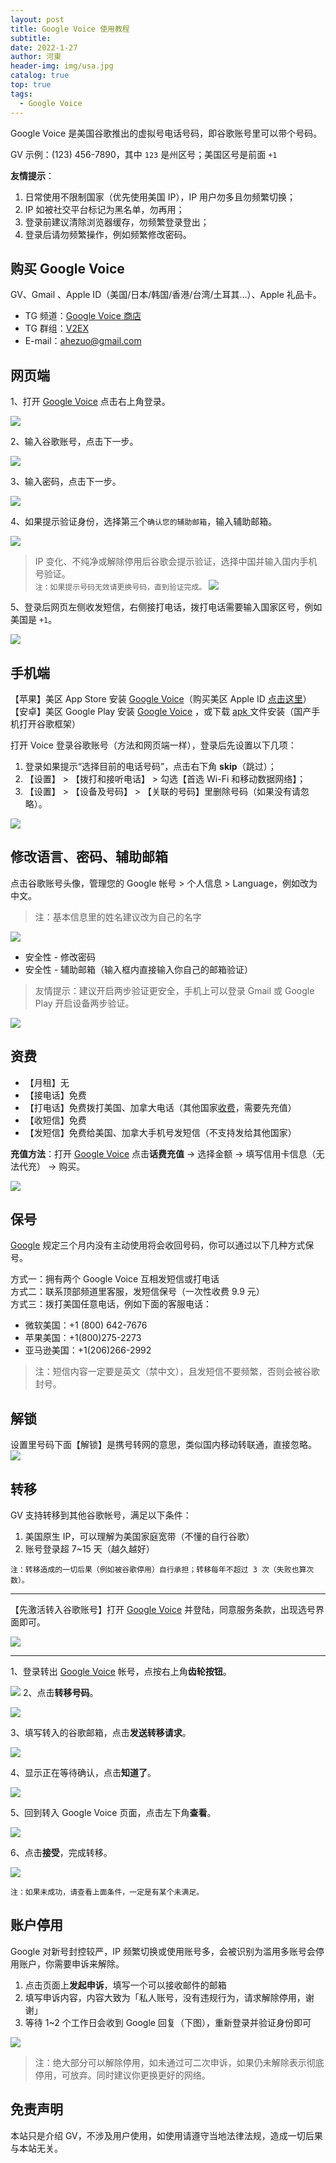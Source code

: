 ```yaml
---
layout: post
title: Google Voice 使用教程
subtitle: 
date: 2022-1-27
author: 河東
header-img: img/usa.jpg
catalog: true
top: true
tags:
  - Google Voice
---
```


Google Voice 是美国谷歌推出的虚拟号电话号码，即谷歌账号里可以带个号码。

GV 示例：‪(123) 456-7890‬，其中 `123` 是州区号；美国区号是前面 `+1`

**友情提示**：
1. 日常使用不限制国家（优先使用美国 IP），IP 用户勿多且勿频繁切换；
2. IP 如被社交平台标记为黑名单，勿再用；
3. 登录前建议清除浏览器缓存，勿频繁登录登出；
4. 登录后请勿频繁操作，例如频繁修改密码。



## 购买 Google Voice
GV、Gmail 、Apple ID（美国/日本/韩国/香港/台湾/土耳其…）、Apple 礼品卡。

- TG 频道：[Google Voice 商店](https://t.me/GVStore)
- TG 群组：[V2EX](https://t.me/V2EXO)
- E-mail：<ahezuo@gmail.com>

## 网页端
1、打开 [Google Voice](https://voice.google.com/) 点击右上角登录。

![](https://i.imgur.com/hKlI2aB.png)

2、输入谷歌账号，点击下一步。

![](https://i.imgur.com/2kefGOI.png)

3、输入密码，点击下一步。

![](https://i.imgur.com/Og34aqT.png)

4、如果提示验证身份，选择第三个`确认您的辅助邮箱`，输入辅助邮箱。

![](https://i.imgur.com/1UVxM4G.png)

> IP 变化、不纯净或解除停用后谷歌会提示验证，选择中国并输入国内手机号验证。\
> `注：如果提示号码无效请更换号码，直到验证完成。`
>![](https://i.imgur.com/YY09hlM.jpg)

5、登录后网页左侧收发短信，右侧接打电话，拨打电话需要输入国家区号，例如美国是 `+1`。


![](https://i.imgur.com/i5a1zD4.png)

## 手机端

【苹果】美区 App Store 安装 [Google Voice](https://apps.apple.com/us/app/google-voice/id318698524)（购买美区 Apple ID [点击这里](https://t.me/GVStore)）\
【安卓】美区 Google Play 安装 [Google Voice](https://play.google.com/store/apps/details?id=com.google.android.apps.googlevoice&hl=zh&gl=US) ，或下载 [apk ](https://apkpure.com/search?q=Google+Voice)文件安装（国产手机打开谷歌框架）

打开 Voice 登录谷歌账号（方法和网页端一样），登录后先设置以下几项：
1. 登录如果提示“选择目前的电话号码”，点击右下角 **skip**（跳过）；
2. 【设置】 > 【拨打和接听电话】 > 勾选【首选 Wi-Fi 和移动数据网络】；
3. 【设置】 > 【设备及号码】 > 【关联的号码】里删除号码（如果没有请忽略）。

![](https://i.imgur.com/FIXfG4B.jpg)

## 修改语言、密码、辅助邮箱



点击谷歌账号头像，管理您的 Google 帐号 > 个人信息 > Language，例如改为中文。

>注：基本信息里的姓名建议改为自己的名字

![](https://i.imgur.com/oMYAOmY.png)


- 安全性 - 修改密码
- 安全性 - 辅助邮箱（输入框内直接输入你自己的邮箱验证）

> 友情提示：建议开启两步验证更安全，手机上可以登录 Gmail 或 Google Play 开启设备两步验证。

![](https://i.imgur.com/dmWyVKU.png)

  
## 资费
- 【月租】无
- 【接电话】免费
- 【打电话】免费拨打美国、加拿大电话（其他国家[收费](https://voice.google.com/u/0/rates?pli=1)，需要先充值）
- 【收短信】免费
- 【发短信】免费给美国、加拿大手机号发短信（不支持发给其他国家）

**充值方法**：打开 [Google Voice](https://voice.google.com/u/3/billing) 点击**话费充值** → 选择金额 → 填写信用卡信息（无法代充） → 购买。

![](https://i.imgur.com/5WiCJVa.png)

## 保号
[Google](https://support.google.com/voice/answer/9230450) 规定三个月内没有主动使用将会收回号码，你可以通过以下几种方式保号。

方式一：拥有两个 Google Voice 互相发短信或打电话\
方式二：联系顶部频道里客服，发短信保号（一次性收费 9.9 元）\
方式三：拨打美国任意电话，例如下面的客服电话：
- 微软美国：+1 (800) 642-7676
- 苹果美国：+1(800)275-2273
- 亚马逊美国：+1(206)266-2992

>注：短信内容一定要是英文（禁中文），且发短信不要频繁，否则会被谷歌封号。


## 解锁

设置里号码下面【解锁】是携号转网的意思，类似国内移动转联通，直接忽略。
![](https://i.imgur.com/ypfY4w3.png)


## 转移
GV 支持转移到其他谷歌帐号，满足以下条件：
1. 美国原生 IP，可以理解为美国家庭宽带（不懂的自行谷歌）
2. 账号登录超 7~15 天（越久越好）

`注：转移造成的一切后果（例如被谷歌停用）自行承担；转移每年不超过 3 次（失败也算次数）。`

---

【先激活转入谷歌账号】打开 [Google Voice](https://voice.google.com/u/0/messages) 并登陆，同意服务条款，出现选号界面即可。

![](https://i.imgur.com/b7Iiwn2.png)

---

1、登录转出 [Google Voice](https://voice.google.com/u/0/messages) 帐号，点按右上角**齿轮按钮**。


![](https://i.imgur.com/FpZ4KxH.png)
2、点击**转移号码**。

![](https://i.imgur.com/OASFgdA.png)

3、填写转入的谷歌邮箱，点击**发送转移请求**。


![](https://i.imgur.com/dnPKT2H.png)


4、显示正在等待确认，点击**知道了**。

![](https://i.imgur.com/YbWLJgg.png)

5、回到转入 Google Voice 页面，点击左下角**查看**。

![](https://i.imgur.com/Yl00SOG.png)

6、点击**接受**，完成转移。

![](https://i.imgur.com/naiWfji.png)

`注：如果未成功，请查看上面条件，一定是有某个未满足。`



## 账户停用

Google 对新号封控较严，IP 频繁切换或使用账号多，会被识别为滥用多账号会停用账户，你需要申诉来解除。

1. 点击页面上**发起申诉**，填写一个可以接收邮件的邮箱
2. 填写申诉内容，内容大致为「私人账号，没有违规行为，请求解除停用，谢谢」
3. 等待 1~2 个工作日会收到 Google 回复（下图），重新登录并验证身份即可

![](https://i.imgur.com/gff36TA.png)

>注：绝大部分可以解除停用，如未通过可二次申诉，如果仍未解除表示彻底停用，可放弃。同时建议你更换更好的网络。


## 免责声明

本站只是介绍 GV，不涉及用户使用，如使用请遵守当地法律法规，造成一切后果与本站无关。

